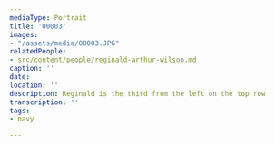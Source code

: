 ```yaml
---
mediaType: Portrait
title: '00003'
images:
- "/assets/media/00003.JPG"
relatedPeople:
- src/content/people/reginald-arthur-wilson.md
caption: ''
date: 
location: ''
description: Reginald is the third from the left on the top row
transcription: ''
tags:
- navy

---
```

